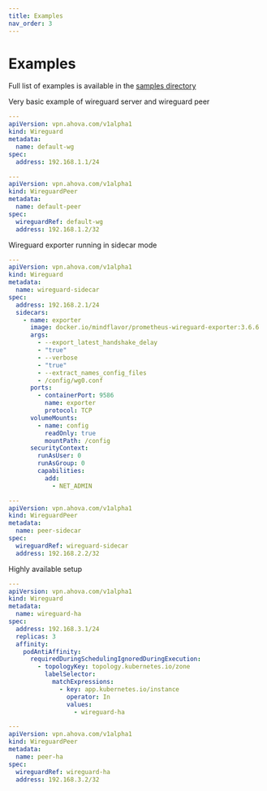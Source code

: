 ```yaml
---
title: Examples
nav_order: 3
---
```


# Examples

Full list of examples is available in the
[samples directory](https://github.com/cornbuddy/wireguard-operator/tree/main/src/config/samples)

Very basic example of wireguard server and wireguard peer
```yaml
---
apiVersion: vpn.ahova.com/v1alpha1
kind: Wireguard
metadata:
  name: default-wg
spec:
  address: 192.168.1.1/24

---
apiVersion: vpn.ahova.com/v1alpha1
kind: WireguardPeer
metadata:
  name: default-peer
spec:
  wireguardRef: default-wg
  address: 192.168.1.2/32
```

Wireguard exporter running in sidecar mode
```yaml
---
apiVersion: vpn.ahova.com/v1alpha1
kind: Wireguard
metadata:
  name: wireguard-sidecar
spec:
  address: 192.168.2.1/24
  sidecars:
    - name: exporter
      image: docker.io/mindflavor/prometheus-wireguard-exporter:3.6.6
      args:
        - --export_latest_handshake_delay
        - "true"
        - --verbose
        - "true"
        - --extract_names_config_files
        - /config/wg0.conf
      ports:
        - containerPort: 9586
          name: exporter
          protocol: TCP
      volumeMounts:
        - name: config
          readOnly: true
          mountPath: /config
      securityContext:
        runAsUser: 0
        runAsGroup: 0
        capabilities:
          add:
            - NET_ADMIN

---
apiVersion: vpn.ahova.com/v1alpha1
kind: WireguardPeer
metadata:
  name: peer-sidecar
spec:
  wireguardRef: wireguard-sidecar
  address: 192.168.2.2/32
```

Highly available setup
```yaml
---
apiVersion: vpn.ahova.com/v1alpha1
kind: Wireguard
metadata:
  name: wireguard-ha
spec:
  address: 192.168.3.1/24
  replicas: 3
  affinity:
    podAntiAffinity:
      requiredDuringSchedulingIgnoredDuringExecution:
        - topologyKey: topology.kubernetes.io/zone
          labelSelector:
            matchExpressions:
              - key: app.kubernetes.io/instance
                operator: In
                values:
                  - wireguard-ha

---
apiVersion: vpn.ahova.com/v1alpha1
kind: WireguardPeer
metadata:
  name: peer-ha
spec:
  wireguardRef: wireguard-ha
  address: 192.168.3.2/32
```
